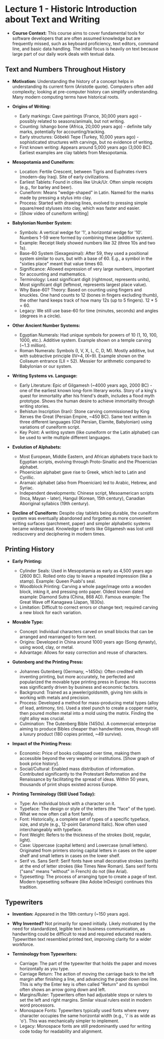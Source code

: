 # Lecture 1 - Historic Introduction about Text and Writing

*   **Course Context:** This course aims to cover fundamental tools for software developers that are often assumed knowledge but are frequently missed, such as keyboard proficiency, text editors, command line, and basic data handling. The initial focus is heavily on text because large part of our daily work deals with textual data.

## Text and Numbers Throughout History

*   **Motivation:** Understanding the history of a concept helps in understanding its current form (Aristotle quote). Computers often add complexity; looking at pre-computer history can simplify understanding. Many modern computing terms have historical roots.

*   **Origins of Writing:**
    *   Early markings: Cave paintings (France, 30,000 years ago) - possibly related to seasons/animals, but not writing.
    *   Counting: Ishango bone (Africa, 20,000 years ago) - definite tally marks, potentially for accounting/tracking.
    *   Early structures: Göbekli Tepe (Turkey, 10,000 years ago) - sophisticated structures with carvings, but no evidence of writing.
    *   First known writing: Appears around 5,000 years ago (3,000 BC). Earliest examples are clay tablets from Mesopotamia.

*   **Mesopotamia and Cuneiform:**
    *   Location: Fertile Crescent, between Tigris and Euphrates rivers (modern-day Iraq). Site of early civilizations.
    *   Earliest Tablets: Found in cities like Uruk/Ur. Often simple receipts (e.g., for barley and beer).
    *   Cuneiform: Means "wedge-shaped" in Latin. Named for the marks made by pressing a stylus into clay.
    *   Process: Started with drawing lines, evolved to pressing simple square/reed styluses into clay, which was faster and easier.
    *   [Show video of cuneiform writing]

*   **Babylonian Number System:**
    *   Symbols: A vertical wedge for '1', a horizontal wedge for '10'. Numbers 1-59 were formed by combining these (additive system).
    *   Example: Receipt likely showed numbers like 32 (three 10s and two 1s).
    *   Base-60 System (Sexagesimal): After 59, they used a positional system similar to ours, but with a base of 60. E.g., a symbol in the "sixties place" meant that value times 60.
    *   Significance: Allowed expression of very large numbers, important for accounting and mathematics.
    *   Terminology: Least significant digit (rightmost, represents units), Most significant digit (leftmost, represents largest place value).
    *   Why Base-60? Theory: Based on counting using fingers and knuckles. One hand counts to 12 (bones in fingers excluding thumb), the other hand keeps track of how many 12s (up to 5 fingers). 12 * 5 = 60.
    *   Legacy: We still use base-60 for time (minutes, seconds) and angles (degrees in a circle).

*   **Other Ancient Number Systems:**
    *   Egyptian Numerals: Had unique symbols for powers of 10 (1, 10, 100, 1000, etc.). Additive system. Example shown on a temple carving (~1.3 million).
    *   Roman Numerals: Symbols (I, V, X, L, C, D, M). Mostly additive, but with subtractive principle (IV=4, IX=9). Example shown on the Coliseum entrance (LII = 52). Messier for arithmetic compared to Babylonian or our system.

*   **Writing Systems vs. Language:**
    *   Early Literature: Epic of Gilgamesh (~4000 years ago, 2000 BC) - one of the earliest known long-form literary works. Story of a king's quest for immortality after his friend's death, includes a flood myth prototype. Shows the human desire to achieve immortality through writing stories.
    *   Behistun Inscription (Iran): Stone carving commissioned by King Xerxes the Great (Persian Empire, ~450 BC). Same text written in three different languages (Old Persian, Elamite, Babylonian) using variations of cuneiform script.
    *   Key Point: A writing system (like cuneiform or the Latin alphabet) can be used to write multiple different languages.

*   **Evolution of Alphabets:**
    *   Most European, Middle Eastern, and African alphabets trace back to Egyptian scripts, evolving through Proto-Sinaitic and the Phoenician alphabet.
    *   Phoenician alphabet gave rise to Greek, which led to Latin and Cyrillic.
    *   Aramaic alphabet (also from Phoenician) led to Arabic, Hebrew, and Syriac.
    *   Independent developments: Chinese script, Mesoamerican scripts (Inca, Mayan - later), Hangul (Korean, 15th century), Canadian Aboriginal syllabics (19th century).

*   **Decline of Cuneiform:** Despite clay tablets being durable, the cuneiform system was eventually abandoned and forgotten as more convenient writing surfaces (parchment, paper) and simpler alphabetic systems became widespread. Knowledge of texts like Gilgamesh was lost until rediscovery and deciphering in modern times.

## Printing History

*   **Early Printing:**
    *   Cylinder Seals: Used in Mesopotamia as early as 4,500 years ago (2600 BC). Rolled onto clay to leave a repeated impression (like a stamp). Example: Queen Puabi's seal.
    *   Woodblock Printing: Carving a whole page/image onto a wooden block, inking it, and pressing onto paper. Oldest known dated example: Diamond Sutra (China, 868 AD). Famous example: The Great Wave off Kanagawa (Japan, 1830s).
    *   Limitation: Difficult to correct errors or change text; required carving a new block for each variation.

*   **Movable Type:**
    *   Concept: Individual characters carved on small blocks that can be arranged and rearranged to form text.
    *   Origins: Developed in China around 1000 years ago (Song dynasty), using wood, clay, or metal.
    *   Advantage: Allows for easy correction and reuse of characters.

*   **Gutenberg and the Printing Press:**
    *   Johannes Gutenberg (Germany, ~1450s): Often credited with inventing printing, but more accurately, he perfected and popularized the movable type printing press in Europe. His success was significantly driven by business and economic factors.
    *   Background: Trained as a jeweler/goldsmith, giving him skills in working with metals and precision.
    *   Process: Developed a method for mass-producing metal types (alloy of lead, antimony, tin). Used a steel punch to create a copper matrix, then poured molten metal into a mold using the matrix. Finding the right alloy was crucial.
    *   Culmination: The Gutenberg Bible (1450s). A commercial enterprise aiming to produce Bibles cheaper than handwritten ones, though still a luxury product (180 copies printed, ~49 survive).

*   **Impact of the Printing Press:**
    *   Economic: Price of books collapsed over time, making them accessible beyond the very wealthy or institutions. [Show graph of book price history].
    *   Social/Cultural: Enabled mass distribution of information. Contributed significantly to the Protestant Reformation and the Renaissance by facilitating the spread of ideas. Within 50 years, thousands of print shops existed across Europe.

*   **Printing Terminology (Still Used Today):**
    *   Type: An individual block with a character on it.
    *   Typeface: The design or style of the letters (the "face" of the type). What we now often call a font family.
    *   Font: Historically, a complete set of types of a specific typeface, size, and style (e.g., 12-point Garamond Italic). Now often used interchangeably with typeface.
    *   Font Weight: Refers to the thickness of the strokes (bold, regular, light).
    *   Case: Uppercase (capital letters) and Lowercase (small letters). Originated from printers storing capital letters in cases on the upper shelf and small letters in cases on the lower shelf.
    *   Serif vs. Sans Serif: Serif fonts have small decorative strokes (serifs) at the end of letter strokes (like Times New Roman). Sans serif fonts ("sans" means "without" in French) do not (like Arial).
    *   Typesetting: The process of arranging type to create a page of text. Modern typesetting software (like Adobe InDesign) continues this tradition.

## Typewriters

*   **Invention:** Appeared in the 19th century (~150 years ago).
*   **Why Invented?** Not primarily for speed initially. Likely motivated by the need for standardized, legible text in business communication, as handwriting could be difficult to read and required educated readers. Typewritten text resembled printed text, improving clarity for a wider workforce.

*   **Terminology from Typewriters:**
    *   Carriage: The part of the typewriter that holds the paper and moves horizontally as you type.
    *   Carriage Return: The action of moving the carriage back to the left margin after finishing a line, and advancing the paper down one line. This is why the Enter key is often called "Return" and its symbol often shows an arrow going down and left.
    *   Margins/Ruler: Typewriters often had adjustable stops or rulers to set the left and right margins. Similar visual rulers exist in modern word processors.
    *   Monospace Fonts: Typewriters typically used fonts where every character occupies the same horizontal width (e.g., 'i' is as wide as 'o'). This was mechanically simpler to implement.
    *   Legacy: Monospace fonts are still predominantly used for writing code today for readability and alignment.
